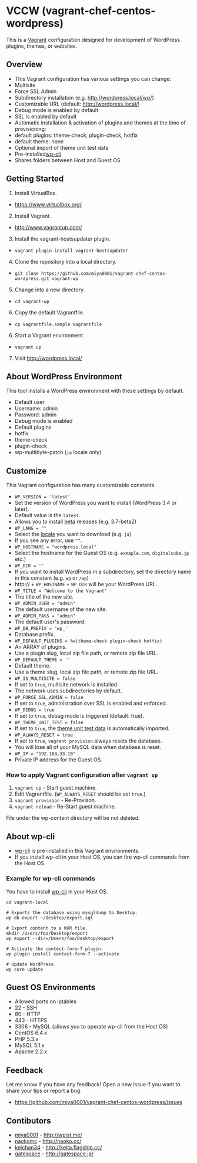 # VCCW (vagrant-chef-centos-wordpress)

This is a [Vagrant](http://www.vagrantup.com/) configuration designed for development of WordPress plugins, themes, or websites.

## Overview

* This Vagrant configuration has various settings you can change:
 * Multisite
 * Force SSL Admin
 * Subdirectory installation (e.g. http://wordpress.local/wp/)
* Customizable URL (default: http://wordpress.local/)
* Debug mode is enabled by default
* SSL is enabled by default
* Automatic installation & activation of plugins and themes at the time of provisioning:
 * default plugins: theme-check, plugin-check, hotfix
 * default theme: none
* Optional import of theme unit test data
* Pre-installed[wp-cli](http://wp-cli.org)
* Shares folders between Host and Guest OS

## Getting Started

1. Install VirtualBox.
 * https://www.virtualbox.org/
2. Install Vagrant.
 * http://www.vagrantup.com/
3. Install the vagrant-hostsupdater plugin.
 * `vagrant plugin install vagrant-hostsupdater`
4. Clone the repository into a local directory.
 * `git clone https://github.com/miya0001/vagrant-chef-centos-wordpress.git vagrant-wp`
5. Change into a new directory.
 * `cd vagrant-wp`
6. Copy the default Vagrantfile.
 * `cp Vagrantfile.sample Vagrantfile`
6. Start a Vagrant environment.
 * `vagrant up`
7. Visit http://wordpress.local/

## About WordPress Environment

This tool installs a WordPress environment with these settings by default.

* Default user
 * Username: admin
 * Password: admin
* Debug mode is enabled
* Default plugins
 * hotfix
 * theme-check
 * plugin-check
 * wp-multibyte-patch (`ja` locale only)

## Customize

This Vagrant configuration has many customizable constants.

* `WP_VERSION = 'latest'`
 * Set the version of WordPress you want to install (WordPress 3.4 or later).
 * Default value is the `latest`.
 * Allows you to install [beta](http://wordpress.org/download/release-archive/) releases (e.g. 3.7-beta2)
* `WP_LANG = ""`
 * Select the [locale](http://svn.automattic.com/wordpress-i18n/) you want to download (e.g. `ja`)
 * If you see any error, use `""`.
* `WP_HOSTNAME = "wordpress.local"`
 * Select the hostname for the Guest OS (e.g. `exmaple.com`, `digitalcube.jp` etc.)
* `WP_DIR = ''`
 * If you want to install WordPress in a subdirectory, set the directory name in this constant (e.g. `wp` or `/wp`)
 * http:// + `WP_HOSTNAME` + `WP_DIR` will be your WordPress URL.
* `WP_TITLE = "Welcome to the Vagrant"`
 * The title of the new site.
* `WP_ADMIN_USER = "admin"`
 * The default username of the new site.
* `WP_ADMIN_PASS = "admin"`
 * The default user's password.
* `WP_DB_PREFIX = 'wp_'`
 * Database prefix.
* `WP_DEFAULT_PLUGINS = %w(theme-check plugin-check hotfix)`
 * An ARRAY of plugins.
 * Use a plugin slug, local zip file path, or remote zip file URL.
* `WP_DEFAULT_THEME = ''`
 * Default theme.
 * Use a theme slug, local zip file path, or remote zip file URL.
* `WP_IS_MULTISITE = false`
 * If set to `true`, multisite network is installed.
 * The network uses subdirectories by default.
* `WP_FORCE_SSL_ADMIN = false`
 * If set to `true`, administration over SSL is enabled and enforced.
* `WP_DEBUG = true`
 * If set to `true`, debug mode is triggered (default: true).
* `WP_THEME_UNIT_TEST = false`
 * If set to `true`, the [theme unit test data](http://codex.wordpress.org/Theme_Unit_Test) is automatically imported.
* `WP_ALWAYS_RESET = true`
 * If set to `true`, `vagrant provision` always resets the database.
 * You will lose all of your MySQL data when database is reset.
* `WP_IP = "192.168.33.10"`
 * Private IP address for the Guest OS.

### How to apply Vagrant configuration after `vagrant up`

1. `vagrant up` - Start guest machine.
2. Edit Vagrantfile. (`WP_ALWAYS_RESET` should be set `true`.)
3. `vagrant provision` - Re-Provison.
4. `vagrant reload` - Re-Start guest machine.

File under the wp-content directory will be not deleted.

## About wp-cli

* [wp-cli](http://wp-cli.org/) is pre-installed in this Vagrant environments.
* If you install wp-cli in your Host OS, you can fire wp-cli commands from the Host OS.

### Example for wp-cli commands

You have to install [wp-cli](wp-cli.org) in your Host OS.

    cd vagrant-local
    
    # Exports the database using mysqldump to Desktop.
    wp db export ~/Desktop/export.sql
    
    # Export content to a WXR file.
    mkdir /Users/foo/Desktop/export
    wp export --dir=/Users/foo/Desktop/export
    
    # Activate the contect-form-7 plugin.
    wp plugin install contact-form-7 --activate
    
    # Update WordPress.
    wp core update


## Guest OS Environments

* Allowed ports on iptables
 * 22 - SSH
 * 80 - HTTP
 * 443 - HTTPS
 * 3306 - MySQL (allows you to operate wp-cli from the Host OS)
* CentOS 6.4.x
 * PHP 5.3.x
 * MySQL 5.1.x
 * Apache 2.2.x

## Feedback

Let me know if you have any feedback! Open a new issue if you want to share your tips or report a bug.

* https://github.com/miya0001/vagrant-chef-centos-wordpress/issues

## Contibutors

* [miya0001](https://github.com/miya0001) - http://wpist.me/
* [naokomc](https://github.com/naokomc) - http://naoko.cc/
* [keichan34](https://github.com/keichan34) - http://keita.flagship.cc/
* [gatespace](https://github.com/gatespace) - http://gatespace.jp/
